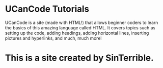 # UCanCode Tutorials
<p>UCanCode is a site (made with HTML!) that allows beginner coders to learn the basics of this amazing language called HTML. 
  It covers topics such as setting up the code, adding headings, adding horizontal lines, inserting pictures and hyperlinks, and much, much more!</p>
<p><h1>This is a site created by SinTerrible.</h1></p>
